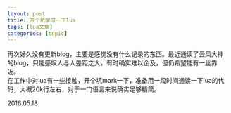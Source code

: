 ```yaml
---
layout: post
title: 开个坑学习一下lua 
tags: [lua文章]
categories: [topic]
---
```

再次好久没有更新blog，主要是感觉没有什么记录的东西。最近通读了云风大神的blog，只能感叹人与人差距之大，有时确实难以企及，但仍希望能有一丝靠近。  
在工作中对lua有一些接触，开个坑mark一下，准备用一段时间通读一下lua的代码，大概20k行左右，对于一门语言来说确实足够精简。

2016.05.18